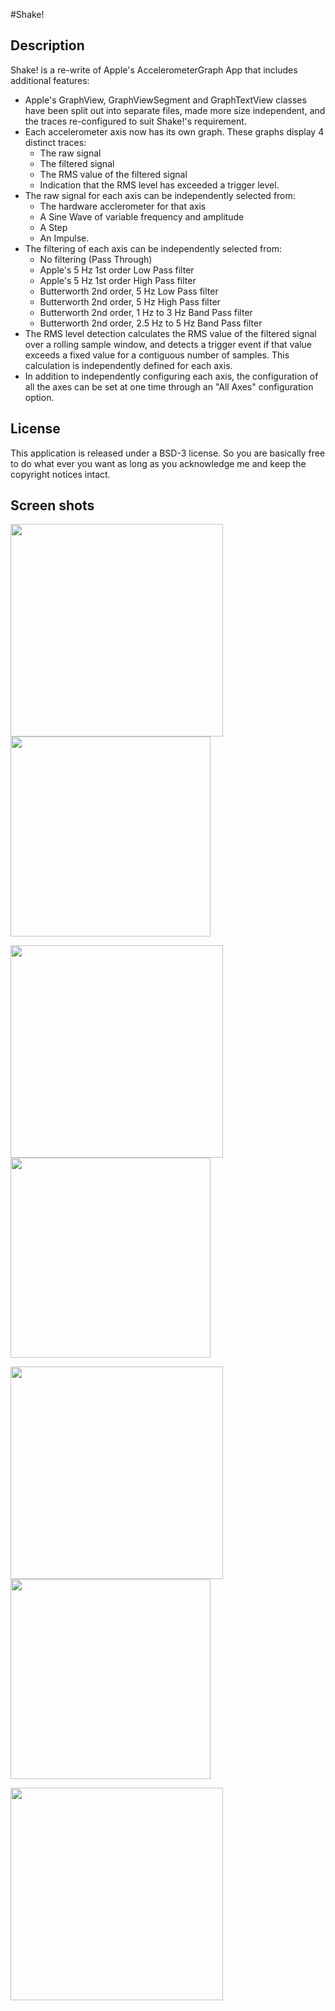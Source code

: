 #Shake!

## Description

Shake! is a re-write of Apple's AccelerometerGraph App that includes additional features:

* Apple's GraphView, GraphViewSegment and GraphTextView classes have been split out into separate files, made more size independent, and the traces re-configured to suit Shake!'s requirement.
* Each accelerometer axis now has its own graph.  These graphs display 4 distinct traces:
  * The raw signal
  * The filtered signal
  * The RMS value of the filtered signal
  * Indication that the RMS level has exceeded a trigger level.
* The raw signal for each axis can be independently selected from:
  * The hardware acclerometer for that axis
  * A Sine Wave of variable frequency and amplitude
  * A Step
  * An Impulse.
* The filtering of each axis can be independently selected from:
  * No filtering (Pass Through)
  * Apple's 5 Hz 1st order Low Pass filter
  * Apple's 5 Hz 1st order High Pass filter
  * Butterworth 2nd order, 5 Hz Low Pass filter
  * Butterworth 2nd order, 5 Hz High Pass filter
  * Butterworth 2nd order, 1 Hz to 3 Hz Band Pass filter
  * Butterworth 2nd order, 2.5 Hz to 5 Hz Band Pass filter
* The RMS level detection calculates the RMS value of the filtered signal over a rolling sample window, and detects a trigger event if that value exceeds a fixed value for a contiguous number of samples.  This calculation is independently defined for each axis.
* In addition to independently configuring each axis, the configuration of all the axes can be set at one time through an "All Axes" configuration option.

## License

This application is released under a BSD-3 license. So you are basically free to do what ever you want as long as you acknowledge me and keep the copyright notices intact. 

## Screen shots

<img src="http://github.com/JoalahDesigns/Shake/raw/master/Shake_1_Main.png" width="340px" /><img src="http://github.com/JoalahDesigns/Shake/raw/master/Shake_2_Setup.png" width="320px" />

<img src="http://github.com/JoalahDesigns/Shake/raw/master/Shake_3_Setup.png" width="340px" /><img src="http://github.com/JoalahDesigns/Shake/raw/master/Shake_4_Setup.png" width="320px" />

<img src="http://github.com/JoalahDesigns/Shake/raw/master/Shake_5_Setup.png" width="340px" /><img src="http://github.com/JoalahDesigns/Shake/raw/master/Shake_6_Setup.png" width="320px" />

<img src="http://github.com/JoalahDesigns/Shake/raw/master/Shake_7_Setup.png" width="340px" />

